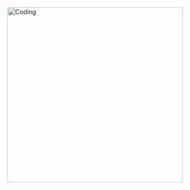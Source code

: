 <img align="right" alt="Coding" width="400" src="[https://pin.it/4ylfmdwBi](https://i.pinimg.com/736x/ac/57/c7/ac57c738114cc5b52a4db7f554f18e7c.jpg)">      
